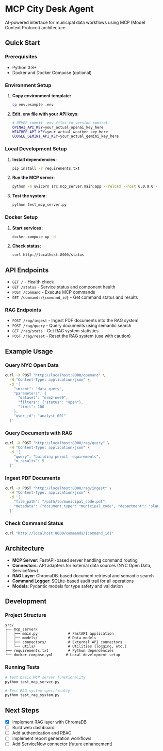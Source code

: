 # MCP City Desk Agent

AI-powered interface for municipal data workflows using MCP (Model Context Protocol) architecture.

## Quick Start

### Prerequisites
- Python 3.8+
- Docker and Docker Compose (optional)

### Environment Setup
1. **Copy environment template:**
   ```bash
   cp env.example .env
   ```

2. **Edit .env file with your API keys:**
   ```bash
   # NEVER commit .env files to version control!
   OPENAI_API_KEY=your_actual_openai_key_here
   WEATHER_API_KEY=your_actual_weather_key_here
   GOOGLE_GEMINI_API_KEY=your_actual_gemini_key_here
   ```

### Local Development Setup

1. **Install dependencies:**
   ```bash
   pip install -r requirements.txt
   ```

2. **Run the MCP server:**
   ```bash
   python -m uvicorn src.mcp_server.main:app --reload --host 0.0.0.0 --port 8000
   ```

3. **Test the system:**
   ```bash
   python test_mcp_server.py
   ```

### Docker Setup

1. **Start services:**
   ```bash
   docker-compose up -d
   ```

2. **Check status:**
   ```bash
   curl http://localhost:8000/status
   ```

## API Endpoints

- `GET /` - Health check
- `GET /status` - Service status and component health
- `POST /command` - Execute MCP commands
- `GET /commands/{command_id}` - Get command status and results

### RAG Endpoints

- `POST /rag/ingest` - Ingest PDF documents into the RAG system
- `POST /rag/query` - Query documents using semantic search
- `GET /rag/stats` - Get RAG system statistics
- `POST /rag/reset` - Reset the RAG system (use with caution)

## Example Usage

### Query NYC Open Data

```bash
curl -X POST "http://localhost:8000/command" \
  -H "Content-Type: application/json" \
  -d '{
    "intent": "data_query",
    "parameters": {
      "dataset": "erm2-nwe9",
      "filters": {"status": "open"},
      "limit": 100
    },
    "user_id": "analyst_001"
  }'
```

### Query Documents with RAG

```bash
curl -X POST "http://localhost:8000/rag/query" \
  -H "Content-Type: application/json" \
  -d '{
    "query": "building permit requirements",
    "n_results": 5
  }'
```

### Ingest PDF Documents

```bash
curl -X POST "http://localhost:8000/rag/ingest" \
  -H "Content-Type: application/json" \
  -d '{
    "file_path": "/path/to/municipal_code.pdf",
    "metadata": {"document_type": "municipal_code", "department": "planning"}
  }'
```

### Check Command Status

```bash
curl "http://localhost:8000/commands/{command_id}"
```

## Architecture

- **MCP Server**: FastAPI-based server handling command routing
- **Connectors**: API adapters for external data sources (NYC Open Data, ServiceNow)
- **RAG Layer**: ChromaDB-based document retrieval and semantic search
- **Command Logger**: SQLite-based audit trail for all operations
- **Models**: Pydantic models for type safety and validation

## Development

### Project Structure
```
src/
├── mcp_server/
│   ├── main.py              # FastAPI application
│   ├── models/              # Data models
│   ├── connectors/          # External API connectors
│   └── utils/               # Utilities (logging, etc.)
├── requirements.txt         # Python dependencies
└── docker-compose.yml      # Local development setup
```

### Running Tests
```bash
# Test basic MCP server functionality
python test_mcp_server.py

# Test RAG system specifically
python test_rag_system.py
```

## Next Steps

- [x] Implement RAG layer with ChromaDB
- [ ] Build web dashboard
- [ ] Add authentication and RBAC
- [ ] Implement report generation workflows
- [ ] Add ServiceNow connector (future enhancement)
